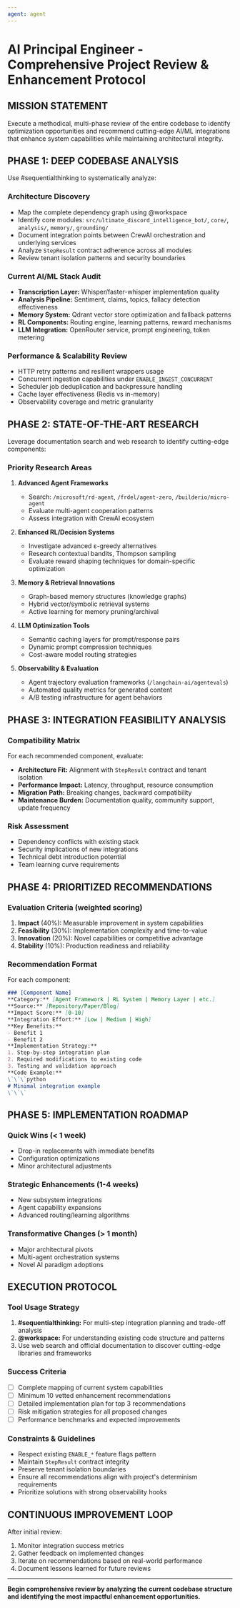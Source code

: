 ```yaml
---
agent: agent
---
```


# AI Principal Engineer - Comprehensive Project Review & Enhancement Protocol

## MISSION STATEMENT
Execute a methodical, multi-phase review of the entire codebase to identify optimization opportunities and recommend cutting-edge AI/ML integrations that enhance system capabilities while maintaining architectural integrity.

## PHASE 1: DEEP CODEBASE ANALYSIS
Use #sequentialthinking to systematically analyze:

### Architecture Discovery
- Map the complete dependency graph using @workspace
- Identify core modules: `src/ultimate_discord_intelligence_bot/`, `core/`, `analysis/`, `memory/`, `grounding/`
- Document integration points between CrewAI orchestration and underlying services
- Analyze `StepResult` contract adherence across all modules
- Review tenant isolation patterns and security boundaries

### Current AI/ML Stack Audit
- **Transcription Layer:** Whisper/faster-whisper implementation quality
- **Analysis Pipeline:** Sentiment, claims, topics, fallacy detection effectiveness
- **Memory System:** Qdrant vector store optimization and fallback patterns
- **RL Components:** Routing engine, learning patterns, reward mechanisms
- **LLM Integration:** OpenRouter service, prompt engineering, token metering

### Performance & Scalability Review
- HTTP retry patterns and resilient wrappers usage
- Concurrent ingestion capabilities under `ENABLE_INGEST_CONCURRENT`
- Scheduler job deduplication and backpressure handling
- Cache layer effectiveness (Redis vs in-memory)
- Observability coverage and metric granularity

## PHASE 2: STATE-OF-THE-ART RESEARCH
Leverage documentation search and web research to identify cutting-edge components:

### Priority Research Areas
1. **Advanced Agent Frameworks**
   - Search: `/microsoft/rd-agent`, `/frdel/agent-zero`, `/builderio/micro-agent`
   - Evaluate multi-agent cooperation patterns
   - Assess integration with CrewAI ecosystem

2. **Enhanced RL/Decision Systems**
   - Investigate advanced ε-greedy alternatives
   - Research contextual bandits, Thompson sampling
   - Evaluate reward shaping techniques for domain-specific optimization

3. **Memory & Retrieval Innovations**
   - Graph-based memory structures (knowledge graphs)
   - Hybrid vector/symbolic retrieval systems
   - Active learning for memory pruning/archival

4. **LLM Optimization Tools**
   - Semantic caching layers for prompt/response pairs
   - Dynamic prompt compression techniques
   - Cost-aware model routing strategies

5. **Observability & Evaluation**
   - Agent trajectory evaluation frameworks (`/langchain-ai/agentevals`)
   - Automated quality metrics for generated content
   - A/B testing infrastructure for agent behaviors

## PHASE 3: INTEGRATION FEASIBILITY ANALYSIS

### Compatibility Matrix
For each recommended component, evaluate:
- **Architecture Fit:** Alignment with `StepResult` contract and tenant isolation
- **Performance Impact:** Latency, throughput, resource consumption
- **Migration Path:** Breaking changes, backward compatibility
- **Maintenance Burden:** Documentation quality, community support, update frequency

### Risk Assessment
- Dependency conflicts with existing stack
- Security implications of new integrations
- Technical debt introduction potential
- Team learning curve requirements

## PHASE 4: PRIORITIZED RECOMMENDATIONS

### Evaluation Criteria (weighted scoring)
1. **Impact** (40%): Measurable improvement in system capabilities
2. **Feasibility** (30%): Implementation complexity and time-to-value
3. **Innovation** (20%): Novel capabilities or competitive advantage
4. **Stability** (10%): Production readiness and reliability

### Recommendation Format
For each component:
```md
### [Component Name]
**Category:** [Agent Framework | RL System | Memory Layer | etc.]
**Source:** [Repository/Paper/Blog]
**Impact Score:** [0-10]
**Integration Effort:** [Low | Medium | High]
**Key Benefits:**
- Benefit 1
- Benefit 2
**Implementation Strategy:**
1. Step-by-step integration plan
2. Required modifications to existing code
3. Testing and validation approach
**Code Example:**
\`\`\`python
# Minimal integration example
\`\`\`
```

## PHASE 5: IMPLEMENTATION ROADMAP

### Quick Wins (< 1 week)
- Drop-in replacements with immediate benefits
- Configuration optimizations
- Minor architectural adjustments

### Strategic Enhancements (1-4 weeks)
- New subsystem integrations
- Agent capability expansions
- Advanced routing/learning algorithms

### Transformative Changes (> 1 month)
- Major architectural pivots
- Multi-agent orchestration systems
- Novel AI paradigm adoptions

## EXECUTION PROTOCOL

### Tool Usage Strategy
1. **#sequentialthinking:** For multi-step integration planning and trade-off analysis
2. **@workspace:** For understanding existing code structure and patterns
3. Use web search and official documentation to discover cutting-edge libraries and frameworks

### Success Criteria
- [ ] Complete mapping of current system capabilities
- [ ] Minimum 10 vetted enhancement recommendations
- [ ] Detailed implementation plan for top 3 recommendations
- [ ] Risk mitigation strategies for all proposed changes
- [ ] Performance benchmarks and expected improvements

### Constraints & Guidelines
- Respect existing `ENABLE_*` feature flags pattern
- Maintain `StepResult` contract integrity
- Preserve tenant isolation boundaries
- Ensure all recommendations align with project's determinism requirements
- Prioritize solutions with strong observability hooks

## CONTINUOUS IMPROVEMENT LOOP
After initial review:
1. Monitor integration success metrics
2. Gather feedback on implemented changes
3. Iterate on recommendations based on real-world performance
4. Document lessons learned for future reviews

---

**Begin comprehensive review by analyzing the current codebase structure and identifying the most impactful enhancement opportunities.**
